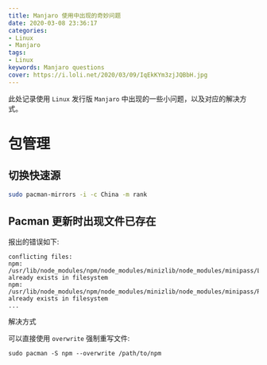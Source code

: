 ```yaml
---
title: Manjaro 使用中出现的奇妙问题
date: 2020-03-08 23:36:17
categories:
- Linux
- Manjaro
tags:
- Linux
keywords: Manjaro questions
cover: https://i.loli.net/2020/03/09/IqEkKYm3zjJQBbH.jpg
---
```


此处记录使用 `Linux` 发行版 `Manjaro` 中出现的一些小问题，以及对应的解决方式。

包管理
======

切换快速源
---------

``` bash
sudo pacman-mirrors -i -c China -m rank
```

Pacman 更新时出现文件已存在
--------------------------

报出的错误如下:

```
conflicting files:
npm: /usr/lib/node_modules/npm/node_modules/minizlib/node_modules/minipass/LICENSE already exists in filesystem
npm: /usr/lib/node_modules/npm/node_modules/minizlib/node_modules/minipass/README.md already exists in filesystem
...
```

解决方式

可以直接使用 `overwrite` 强制重写文件:

```
sudo pacman -S npm --overwrite /path/to/npm
```


